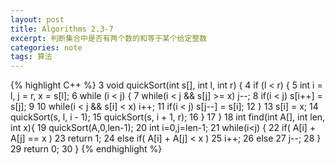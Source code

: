 ```yaml
---
layout: post
title: Algorithms 2.3-7
excerpt: 判断集合中是否有两个数的和等于某个给定整数
categories: note
tags: 算法
---
```

{% highlight C++ %}
3 void quickSort(int s[], int l, int r) {
4     if (l < r) {
5       int i = l, j = r, x = s[l];
6         while (i < j) {
7             while(i < j && s[j] >= x) j--;
8             if(i < j) s[i++] = s[j];
9
10             while(i < j && s[i] < x) i++;
11             if(i < j) s[j--] = s[i];
12         }
13         s[i] = x;
14         quickSort(s, l, i - 1);
15         quickSort(s, i + 1, r);
16     }
17 }
18 int find(int A[], int len, int x){
19         quickSort(A,0,len-1);
20         int i=0,j=len-1;
21         while(i<j) {
22                 if( A[i] + A[j] == x )
23                         return 1;
24                 else if( A[i] + A[j] < x )
25                         i++;
26                 else
27                         j--;
28         }
29         return 0;
30 }
{% endhighlight %}
